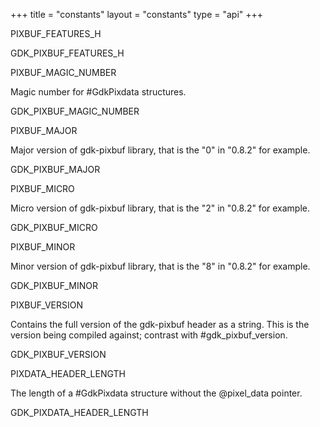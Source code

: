 +++
title = "constants"
layout = "constants"
type = "api"
+++
<p class="api-heading">PIXBUF_FEATURES_H</p>
<p class="api-ctype">GDK_PIXBUF_FEATURES_H</p>
<p class="api-heading">PIXBUF_MAGIC_NUMBER</p>
<p class="api-doc">Magic number for #GdkPixdata structures.</p>
<p class="api-ctype">GDK_PIXBUF_MAGIC_NUMBER</p>
<p class="api-heading">PIXBUF_MAJOR</p>
<p class="api-doc">Major version of gdk-pixbuf library, that is the "0" in
"0.8.2" for example.</p>
<p class="api-ctype">GDK_PIXBUF_MAJOR</p>
<p class="api-heading">PIXBUF_MICRO</p>
<p class="api-doc">Micro version of gdk-pixbuf library, that is the "2" in
"0.8.2" for example.</p>
<p class="api-ctype">GDK_PIXBUF_MICRO</p>
<p class="api-heading">PIXBUF_MINOR</p>
<p class="api-doc">Minor version of gdk-pixbuf library, that is the "8" in
"0.8.2" for example.</p>
<p class="api-ctype">GDK_PIXBUF_MINOR</p>
<p class="api-heading">PIXBUF_VERSION</p>
<p class="api-doc">Contains the full version of the gdk-pixbuf header as a string.
This is the version being compiled against; contrast with
#gdk_pixbuf_version.</p>
<p class="api-ctype">GDK_PIXBUF_VERSION</p>
<p class="api-heading">PIXDATA_HEADER_LENGTH</p>
<p class="api-doc">The length of a #GdkPixdata structure without the @pixel_data pointer.</p>
<p class="api-ctype">GDK_PIXDATA_HEADER_LENGTH</p>
